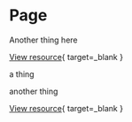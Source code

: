# Page

Another thing here

[View resource](https://docs.google.com/presentation/d/1HqDhHnnVW2bXSOJ88e9hHCtCYDonkvGivtz53xfkfDo/edit){ target=_blank }

a thing


another thing

[View resource](https://docs.google.com/presentation/d/1HqDhHnnVW2bXSOJ88e9hHCtCYDonkvGivtz53xfkfDo/edit){ target=_blank }

